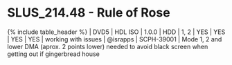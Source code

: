 # SLUS_214.48 - Rule of Rose

{% include table_header %}
| DVD5 | HDL ISO | 1.0.0 | HDD | 1, 2 | YES | YES | YES | YES | working with issues | @israpps | SCPH-39001 | Mode 1, 2 and lower DMA (aprox. 2 points lower) needed to avoid black screen when getting out if gingerbread house 

